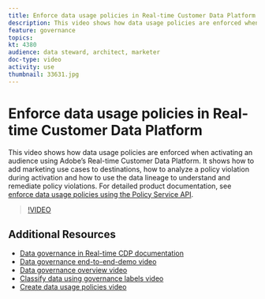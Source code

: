```yaml
---
title: Enforce data usage policies in Real-time Customer Data Platform
description: This video shows how data usage policies are enforced when activating an audience using Adobe’s Real-time Customer Data Platform. It shows how to add marketing use cases to destinations, how to analyze a policy violation during activation and how to use the data lineage to understand and remediate policy violations. 
feature: governance
topics:
kt: 4380
audience: data steward, architect, marketer
doc-type: video
activity: use
thumbnail: 33631.jpg
---
```


# Enforce data usage policies in Real-time Customer Data Platform

This video shows how data usage policies are enforced when activating an audience using Adobe’s Real-time Customer Data Platform. It shows how to add marketing use cases to destinations, how to analyze a policy violation during activation and how to use the data lineage to understand and remediate policy violations.  For detailed product documentation, see [enforce data usage policies using the Policy Service API](https://experienceleague.adobe.com/docs/experience-platform/data-governance/enforcement/api-enforcement.html).

>[!VIDEO](https://video.tv.adobe.com/v/33631?quality=12&learn=on)

## Additional Resources

* [Data governance in Real-time CDP documentation](https://experienceleague.adobe.com/docs/experience-platform/rtcdp/privacy/data-governance-overview.html)
* [Data governance end-to-end-demo video](introduction-to-data-governance.md)
* [Data governance overview video](understanding-data-governance.md)
* [Classify data using governance labels video](classify-data-using-governance-labels.md)
* [Create data usage policies video](create-data-usage-policies.md)
